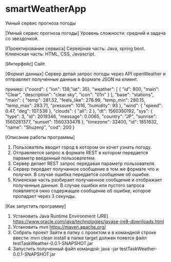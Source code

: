 # smartWeatherApp
Умный сервис прогноза погоды

[Умный сервис прогноза погоды]
  Уровень сложности: средний и задача со звездочкой.

[Проектирование сервиса]
  Серверная часть: Java, spring boot.
  Клиенская часть: HTML, CSS, Javascript.

[Интерфейс]
  Сайт.
 
[Формат данных]
 Сервер делай запрос погоды через API openWeather и отправляет полученные данные в формате JSON на клиент.
 
  пример:
  {"coord": { "lon": 139,"lat": 35},
  "weather": [
    {
      "id": 800,
      "main": "Clear",
      "description": "clear sky",
      "icon": "01n"
    }
  ],
  "base": "stations",
  "main": {
    "temp": 281.52,
    "feels_like": 278.99,
    "temp_min": 280.15,
    "temp_max": 283.71,
    "pressure": 1016,
    "humidity": 93
  },
  "wind": {
    "speed": 0.47,
    "deg": 107.538
  },
  "clouds": {
    "all": 2
  },
  "dt": 1560350192,
  "sys": {
    "type": 3,
    "id": 2019346,
    "message": 0.0065,
    "country": "JP",
    "sunrise": 1560281377,
    "sunset": 1560333478
  },
  "timezone": 32400,
  "id": 1851632,
  "name": "Shuzenji",
  "cod": 200
}

[Описание работы программы]
  1) Пользователь вводит город в котором он хочет узнать погоду.
  2) Отправляется запрос в формате REST в котором передается параметр введенный пользоватетем.
  3) Сервер делает REST запрос передавая параметр пользователя.
  4) Сервер передает получанное сообщение в том же формате что и получил. В случае ошибка передается сообщение об ошибке.
  5) Клиенская часть разбирает получаенное сообщение и отображает полученные данные.
    В случае ошибки или пустого запроса появляется окно содержащее сообщение об ошибке, которое пропадает через 3 секунды.
    
[Как запустить программу]
1) Установить Java Runtime Environment (JRE)
https://www.oracle.com/java/technologies/javase-jre8-downloads.html
2) Установить mvn
https://maven.apache.org/
3) Собрать проект
  Зайти в папку с проектом и в командной строке ввести: mvn clean install
  в папке target должен появтся файл testTaskWeather-0.0.1-SNAPSHOT.jar
4) Запустить полученный файл командой: java -jar testTaskWeather-0.0.1-SNAPSHOT.jar
 
